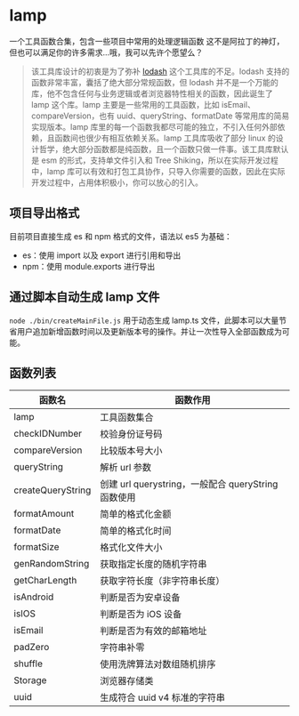 # lamp

一个工具函数合集，包含一些项目中常用的处理逻辑函数
这不是阿拉丁的神灯，但也可以满足你的许多需求...哦，我可以先许个愿望么？

> 该工具库设计的初衷是为了弥补 [lodash](https://lodash.com/) 这个工具库的不足。lodash 支持的函数非常丰富，囊括了绝大部分常规函数，但 lodash 并不是一个万能的库，他不包含任何与业务逻辑或者浏览器特性相关的函数，因此诞生了 lamp 这个库。lamp 主要是一些常用的工具函数，比如 isEmail、compareVersion，也有 uuid、queryString、formatDate 等常用库的简易实现版本。lamp 库里的每一个函数我都尽可能的独立，不引入任何外部依赖，且函数间也很少有相互依赖关系。lamp 工具库吸收了部分 linux 的设计哲学，绝大部分函数都是纯函数，且一个函数只做一件事。该工具库默认是 esm 的形式，支持单文件引入和 Tree Shiking，所以在实际开发过程中，lamp 库可以有效和打包工具协作，只导入你需要的函数，因此在实际开发过程中，占用体积极小，你可以放心的引入。

## 项目导出格式

目前项目直接生成 es 和 npm 格式的文件，语法以 es5 为基础：

- es：使用 import 以及 export 进行引用和导出
- npm：使用 module.exports 进行导出

## 通过脚本自动生成 lamp 文件

`node ./bin/createMainFile.js` 用于动态生成 lamp.ts 文件，此脚本可以大量节省用户追加新增函数时间以及更新版本号的操作。并让一次性导入全部函数成为可能。

## 函数列表

|       函数名       |       函数作用       |
| ----------------- | ------------------- |
| lamp              | 工具函数集合          |
| checkIDNumber     | 校验身份证号码        |
| compareVersion    | 比较版本号大小        |
| queryString       | 解析 url 参数        |
| createQueryString | 创建 url querystring，一般配合 queryString 函数使用 |
| formatAmount      | 简单的格式化金额      |
| formatDate        | 简单的格式化时间      |
| formatSize        | 格式化文件大小        |
| genRandomString   | 获取指定长度的随机字符串 |
| getCharLength     | 获取字符长度（非字符串长度）|
| isAndroid         | 判断是否为安卓设备     |
| isIOS             | 判断是否为 iOS 设备   |
| isEmail           | 判断是否为有效的邮箱地址 |
| padZero           | 字符串补零           |
| shuffle           | 使用洗牌算法对数组随机排序 |
| Storage           | 浏览器存储类         |
| uuid              | 生成符合 uuid v4 标准的字符串 |
